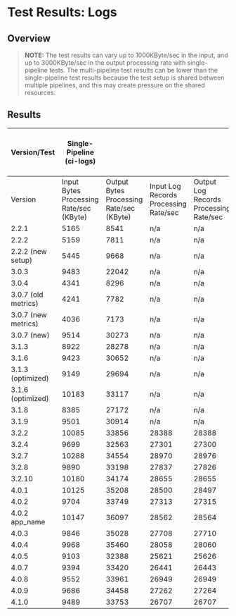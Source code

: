 # Test Results: Logs

## Overview

> **NOTE:** The test results can vary up to 1000KByte/sec in the input, and up to 3000KByte/sec in the output processing rate with single-pipeline tests. The multi-pipeline test results can be lower than the single-pipeline test results because the test setup is shared between multiple pipelines, and this may create pressure on the shared resources.

## Results

| Version/Test | Single-Pipeline (ci-logs) | | | | | | Multi-Pipeline (ci-logs-m) | | | | | | | Single-Pipeline Backpressure (ci-logs-b) | | | | | | | Multi-Pipeline Backpressure (ci-logs-mb) | | | | | | | |
|--|--|--|--|--|--|--|--|--|--|--|--|--|--|--|--|--|--|--|--|--|--|--|--|--|--|--|--|--|
| Version | Input Bytes Processing Rate/sec (KByte) | Output Bytes Processing Rate/sec (KByte) | Input Log Records Processing Rate/sec | Output Log Records Processing Rate/sec | Filesystem Buffer Usage (KByte) | Pod Memory Usage(MB) | Pod CPU Usage | Input Bytes Processing Rate/sec (KByte) | Output Bytes Processing Rate/sec (KByte) | Input Log Records Processing Rate/sec | Output Log Records Processing Rate/sec | Filesystem Buffer Usage (KByte) | Pod Memory Usage(MB) | Pod CPU Usage | Input Bytes Processing Rate/sec (KByte) | Output Bytes Processing Rate/sec (KByte) | Input Log Records Processing Rate/sec | Output Log Records Processing Rate/sec | Filesystem Buffer Usage (KByte) | Pod Memory Usage(MB) | Pod CPU Usage | Input Bytes Processing Rate/sec (KByte) | Output Bytes Processing Rate/sec (KByte) | Input Log Records Processing Rate/sec | Output Log Records Processing Rate/sec | Filesystem Buffer Usage (KByte) | Pod Memory Usage(MB) | Pod CPU Usage |
| 2.2.1 | 5165 | 8541 | n/a | n/a | 68518 | 172,190 | 1.0,1.0 | 2009 | 2195 | n/a | n/a | 102932 | 332,320 | 0.9,0.9 | 5914 | 1498 | n/a | n/a | 79247 | 184,176 | 0.9,1.0 | 1979 | 489 | n/a | n/a | 83442 | 310,322 | 0.9,0.9 |
| 2.2.2 | 5159 | 7811 | n/a | n/a | 75545 | 171,170 | 1.0,1.0 | 1910 | 2516 | n/a | n/a | 103780 | 324,324 | 0.9,0.9 | 5857 | 1513 | n/a | n/a | 72494 | 189,200 | 1.0,1.0 | 1860 | 421 | n/a | n/a | 90852 | 314,322 | 0.9,0.9 |
| 2.2.2 (new setup) | 5445 | 9668 | n/a | n/a | 68453 | 248,981 | 1.0,1.0 | 6201 | 2747 | n/a | n/a | 89291 | 544,720 | 1.0,1.0 | 6009 | 1723 | n/a | n/a | 58982 | 650,682 | 1.0,1.0 | 6111 | 385 | n/a | n/a | 108909 | 686,931 | 0.9,0.9 |
| 3.0.3 | 9483 | 22042 | n/a | n/a | 53251 | 366,681 | 1.0,1.0 | 10737 | 8785 | n/a | n/a | 115232 | 953,568 | 0.9,0.9 | 10425 | 4610 | n/a | n/a | 80614 | 856,704 | 0.9,0.9 | 10955 | 1724 | n/a | n/a | 87530 | 503,594 | 0.9,0.9 |
| 3.0.4 | 4341 | 8296 | n/a | n/a | 35628 | 971,726 | 0.1,0.1 | 1201 | 544 | n/a | n/a | 103624 | 652,815 | 0.0,0.0 | 932 | 297 | n/a | n/a | 37663 | 615,726 | 0.1,0.1 | 1477 | 171 | n/a | n/a | 108885 | 530,566 | 0.0,0.1 |
| 3.0.7 (old metrics) | 4241 | 7782 | n/a | n/a | 47586 | 815,1021 | 0.7,0.1 | 3809 | 1968 | n/a | n/a | 107529 | 837,965 | 0.4,0.0 | 3472 | 1093 | n/a | n/a | 33818 | 792,597 | 0.0,0.1 | 2180 | 177 | n/a | n/a | 87052 | 708,631 | 0.0,0.1 |
| 3.0.7 (new metrics) | 4036 | 7173 | n/a | n/a | 31689 | 825,852 | 0.1,0.1 | 2481 | 1852 | n/a | n/a | 104689 | 747,395 | 0.1,0.0 | 1520 | 484 | n/a | n/a | 37907 | 561,731 | 0.1,0.1 | 807 | 58 | n/a | n/a | 94365 | 544,211 | 0.0,0.0 |
| 3.0.7 (new) | 9514 | 30273 | n/a | n/a | 30263 | 105,113 | 1.0,1.0 | 9027 | 23850 | n/a | n/a | 1521511 | 186,552 | 1.0,0.7 | 7285 | 8357 | n/a | n/a | 1891569 | 662,668 | 0.8,0.8 | 5602 | 2619 | n/a | n/a | 5249308 | 680,713 | 0.5,0.5 |
| 3.1.3 | 8922 | 28278 | n/a | n/a | 34609 | 105,107 | 0.8,0.9 | 4542 | 9605 | n/a | n/a | 2676743 | 601,528 | 0.4,0.4 | 3764 | 4216 | n/a | n/a | 1896390 | 620,636 | 0.4,0.4 | 3336 | 1499 | n/a | n/a | 4892724 | 678,698 | 0.3,0.3 |
| 3.1.6 | 9423 | 30652 | n/a | n/a | 37562 | 105,105 | 0.9,0.9 | 4522 | 9517 | n/a | n/a | 2414417 | 631,631 | 0.4,0.4 | 4002 | 4945 | n/a | n/a | 1897270 | 693,693 | 0.5,0.5 | 3224 | 1680 | n/a | n/a | 4898631 | 634,634 | 0.3,0.3 |
| 3.1.3 (optimized) | 9149 | 29694 | n/a | n/a | 37883 | 093,098 | 1.0,0.8 | 4344 | 8354 | n/a | n/a | 2893257 | 601,587 | 0.4,0.4 | 3715 | 4000 | n/a | n/a | 1947742 | 739,692 | 0.4,0.4 | 3200 | 1314 | n/a | n/a | 4950684 | 662,693 | 0.3,0.3 |
| 3.1.6 (optimized) | 10183 | 33117 | n/a | n/a | 30358 | 098,093 | 1.0,1.0 | 4349 | 8935 | n/a | n/a | 2779129 | 539,660 | 0.4,0.4 | 5471 | 5840 | n/a | n/a | 1889836 | 646,641 | 0.5,0.6 | 3224 | 1621 | n/a | n/a | 4882502 | 686,649 | 0.3,0.3 |
| 3.1.8 | 8385 | 27172 | n/a | n/a | 43983 | 102,093 | 0.8,0.8 | 4539 | 10019 | n/a | n/a | 2582036 | 545,550 | 0.4,0.4 | 3977 | 5080 | n/a | n/a | 1905566 | 674,645 | 0.5,0.4 | 3278 | 1506 | n/a | n/a | 4956213 | 702,651 | 0.3,0.3 |
| 3.1.9 | 9501 | 30914 | n/a | n/a | 28694 | 92,96 | 0.9,0.9 | 4256 | 8250 | n/a | n/a | 2768750 | 484,526 | 0.4,0.4 | 3841 | 4288 | n/a | n/a | 1887937 | 663,672 | 0.4,0.4 | 3022 | 1172 | n/a | n/a | 5066455 | 718,719 | 0.3,0.2 |
| 3.2.2 | 10085 | 33856 | 28388 | 28388 | 23651 | 97,100 | 0.9,1.0 | 3996 | 8550 | 11218 | 7158 | 2609962 | 624,694 | 0.4,0.3 | 3892 | 6580 | 10961 | 5520 | 1952452 | 641,745 | 0.4,0.5 | 2792 | 1135 | 7860 | 953 | 5238467 | 659,700 | 0.2,0.2 |
| 3.2.4 | 9699 | 32563 | 27301 | 27300 | 16423 | 98,93 | 0.9,0.9 | 3750 | 6939 | 10530 | 5811 | 3110520 | 512,507 | 0.3,0.3 | 3842 | 6499 | 10819 | 5451 | 1962471 | 740,675 | 0.4,0.5 | 2823 | 1098 | 7945 | 921 | 5139943 | 693,678 | 0.2,0.2 |
| 3.2.7 | 10288 | 34554 | 28970 | 28976 | 27199 | 94,102 | 0.9,0.9 | 3902 | 7713 | 10955 | 6460 | 2840544 | 609,597 | 0.3,0.3 | 3685 | 5141 | 10036 | 4313 | 1977628 | 652,614 | 0.4,0.4 | 2785 | 1232 | 7839 | 1033 | 5090739 | 696,665 | 0.2,0.2 |
| 3.2.8 | 9890 | 33198 | 27837 | 27826 | 28189 | 99,105 | 0.9,0.9 | 3761 | 7085 | 10561 | 5931 | 3026930 | 565,723 | 0.3,0.3 | 3795 | 6047 | 10686 | 5072 | 1952438 | 675,755 | 0.4,0.5 | 2778 | 1119 | 7552 | 939 | 5180190 | 678,674 | 0.2,0.2 |
| 3.2.10 | 10180 | 34174 | 28655 | 28655 | 22008 | 99,102 | 0.9,0.9 | 3681 | 6777 | 10336 | 5675 | 2836100 | 711,503 | 0.3,0.3 | 3695 | 5961 | 10405 | 5000 | 1945309 | 691,681 | 0.4,0.4 | 2617 | 974 | 7366 | 817 | 5307447 | 655,729 | 0.2,0.2 |
| 4.0.1 | 10125 | 35208 | 28500 | 28497 | 20287 | 101,103 | 1,1 | 3911 | 8256 | 10982 | 6672 | 2727376 | 530,585 | 0.4,0.4 | 3696 | 6168 | 10408 | 4995 | 1983285 | 666,682 | 0.4,0.5 | 2753 | 1218 | 7750 | 986 | 5143815 | 684,761 | 0.3,0.2 |
| 4.0.2 | 9704 | 33749 | 27313 | 27315 | 16333 | 102,101 | 1,1 | 3710 | 6664 | 10419 | 5387 | 3152512 | 762,683 | 0.3,0.4 | 3451 | 5063 | 9719 | 4100 | 1955636 | 717,682 | 0.4,0.4 | 2807 | 1216 | 7902 | 984 | 5256729 | 763,698 | 0.3,0.3 |
| 4.0.2 app_name | 10147 | 36097 | 28562 | 28564 | 28806 | 114,116 | 1,1 | 3763 | 7782 | 10568 | 6151 | 2944552 | 707,641 | 0.3,0.4 | 3648 | 6219 | 10275 | 4923 | 1966852 | 688,713 | 0.4,0.5 | 2652 | 997 | 7465 | 789 | 5248899 | 690,685 | 0.2,0.3 |
| 4.0.3 | 9846 | 35028 | 27708 | 27710 | 16219 | 108,109 | 1,1 | 3568 | 6514 | 10021 | 5149 | 3217734 | 569,646 | 0.4,0.3 | 3359 | 4689 | 9116 | 3453 | 1972642 | 736,634 | 0.4,0.4 | 3169 | 1081 | 8922 | 855 | 5222882 | 675,663 | 0.3,0.2 |
| 4.0.4 | 9968 | 35460 | 28058 | 28060 | 29871 | 111,99 | 1,1 | 4023 | 9119 | 11292 | 7207 | 2735880 | 605,603 | 0.4,0.4 | 3641 | 5998 | 10254 | 4747 | 1967990 | 674,695 | 0.4,0.4 | 2744 | 1072 | 7723 | 848 | 5303743 | 697,668 | 0.3,0.3 |
| 4.0.5 | 9103 | 32388 | 25621 | 25626 | 30243 | 100,101 | 1,1 | 4023 | 9117 | 11292 | 7205 | 2804684 | 705,586 | 0.4,0.4 | 3572 | 5757 | 10060 | 4557 | 1971165 | 645,747 | 0.4,0.5 | 2704 | 1233 | 7610 | 976 | 5143478 | 743,712 | 0.3,0.3 |
| 4.0.7 | 9394 | 33420 | 26441 | 26443 | 22181 | 102,94 | 1,0.9 | 4231 | 8863 | 11880 | 7003 | 2936009 | 569,630 | 0.4,0.4 | 3672 | 6279 | 10339 | 4969 | 1979466 | 722,633 | 0.4,0.5 | 2834 | 1330 | 7975 | 1053 | 5209870 | 617,716 | 0.3,0.3 |
| 4.0.8 | 9552 | 33961 | 26949 | 26949 | 33043 | 92,97 | 0.9,0.9 | 3682 | 7379 | 10340 | 5830 | 3109575 | 643,648 | 0.3,0.3 | 3492 | 5510 | 9834 | 4362 | 1981734 | 722,708 | 0.4,0.4 | 2698 | 1171 | 7594 | 927 | 5149867 | 657,707 | 0.3,0.2 |
| 4.0.9 | 9686 | 34458 | 27262 | 27264 | 32188 | 94,103 | 1,0.9 | 4068 | 9952 | 11415 | 7865 | 2590454 | 451,679 | 0.4,0.4 | 3585 | 5767 | 10096 | 4565 | 1961668 | 698,725, | 0.5,0.4 | 2816 | 1103 | 7926 | 873 | 5203309 | 644,667 | 0.3,0.2 |
| 4.1.0 | 9489 | 33753 | 26707 | 26707 | 16463 | 91,100 | 1,0.9 | 4372 | 10880 | 12272 | 8600 | 2346591 | 637,572 | 0.4,0.4 | 3737 | 6318 | 10525 | 5000 | 1941840 | 686,685 | 0.5,0.4 | 2831 | 1310 | 7968 | 1037 | 5216712 | 691,685, | 0.3,0.3 |
